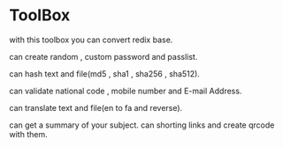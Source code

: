 # ToolBox

with this toolbox you can convert redix base.

can create random , custom password and passlist.

can hash text and file(md5 , sha1 , sha256 , sha512).

can validate national code , mobile number and E-mail Address.

can translate text and file(en to fa and reverse).

can get a summary of your subject.
can shorting links and create qrcode with them.
